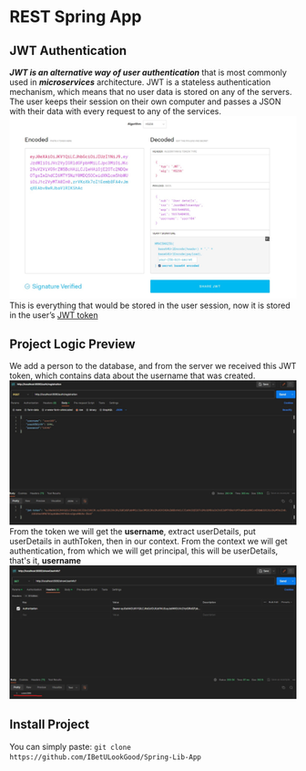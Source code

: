# REST Spring App 
## JWT Authentication 
**_JWT is an alternative way of user authentication_** that is most commonly used in ***microservices*** architecture. JWT is a stateless authentication mechanism, which means that no user data is stored on any of the servers. The user keeps their session on their own computer and passes a JSON with their data with every request to any of the services.
![image1](images/image1.jpg)
This is everything that would be stored in the user session, now it is stored in the user’s [JWT token](https://jwt.io/)
## Project Logic Preview
We add a person to the database, and from the server we received this JWT token, which contains data about the username that was created.
![image2](images/image0.jpg)
From the token we will get the **username**, extract userDetails, put userDetails in authToken, then in our context. From the context we will get authentication, from which we will get principal, this will be userDetails, that's it, **username**
![image3](images/image2.jpg)
## Install Project
You can simply paste:
``
git clone https://github.com/IBetULookGood/Spring-Lib-App
``